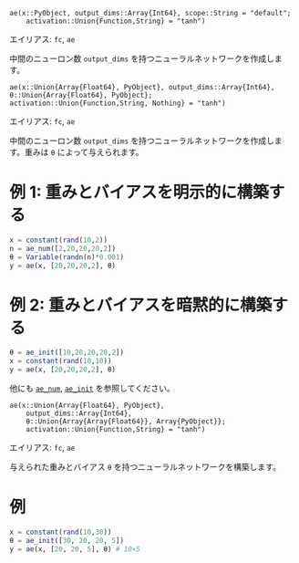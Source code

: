 ```
ae(x::PyObject, output_dims::Array{Int64}, scope::String = "default";
    activation::Union{Function,String} = "tanh")
```

エイリアス: `fc`, `ae`

中間のニューロン数 `output_dims` を持つニューラルネットワークを作成します。

```
ae(x::Union{Array{Float64}, PyObject}, output_dims::Array{Int64}, θ::Union{Array{Float64}, PyObject};
activation::Union{Function,String, Nothing} = "tanh")
```

エイリアス: `fc`, `ae`

中間のニューロン数 `output_dims` を持つニューラルネットワークを作成します。重みは `θ` によって与えられます。

# 例 1: 重みとバイアスを明示的に構築する

```julia
x = constant(rand(10,2))
n = ae_num([2,20,20,20,2])
θ = Variable(randn(n)*0.001)
y = ae(x, [20,20,20,2], θ)
```

# 例 2: 重みとバイアスを暗黙的に構築する

```julia
θ = ae_init([10,20,20,20,2]) 
x = constant(rand(10,10))
y = ae(x, [20,20,20,2], θ)
```

他にも [`ae_num`](@ref), [`ae_init`](@ref) を参照してください。

```
ae(x::Union{Array{Float64}, PyObject}, 
    output_dims::Array{Int64}, 
    θ::Union{Array{Array{Float64}}, Array{PyObject}};
    activation::Union{Function,String} = "tanh")
```

エイリアス: `fc`, `ae`

与えられた重みとバイアス `θ` を持つニューラルネットワークを構築します。

# 例

```julia
x = constant(rand(10,30))
θ = ae_init([30, 20, 20, 5])
y = ae(x, [20, 20, 5], θ) # 10×5
```
